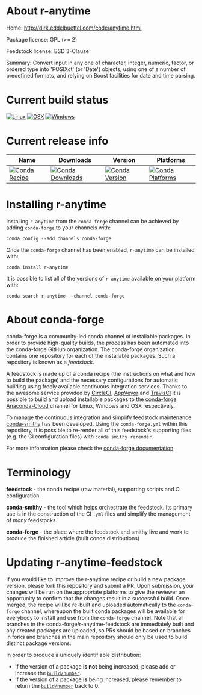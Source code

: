 About r-anytime
===============

Home: http://dirk.eddelbuettel.com/code/anytime.html

Package license: GPL (>= 2)

Feedstock license: BSD 3-Clause

Summary: Convert input in any one of character, integer, numeric, factor, or ordered type into 'POSIXct' (or 'Date') objects, using one of a number of predefined formats, and relying on Boost facilities for date and time parsing.



Current build status
====================

[![Linux](https://img.shields.io/circleci/project/github/conda-forge/r-anytime-feedstock/master.svg?label=Linux)](https://circleci.com/gh/conda-forge/r-anytime-feedstock)
[![OSX](https://img.shields.io/travis/conda-forge/r-anytime-feedstock/master.svg?label=macOS)](https://travis-ci.org/conda-forge/r-anytime-feedstock)
[![Windows](https://img.shields.io/appveyor/ci/conda-forge/r-anytime-feedstock/master.svg?label=Windows)](https://ci.appveyor.com/project/conda-forge/r-anytime-feedstock/branch/master)

Current release info
====================

| Name | Downloads | Version | Platforms |
| --- | --- | --- | --- |
| [![Conda Recipe](https://img.shields.io/badge/recipe-r--anytime-green.svg)](https://anaconda.org/conda-forge/r-anytime) | [![Conda Downloads](https://img.shields.io/conda/dn/conda-forge/r-anytime.svg)](https://anaconda.org/conda-forge/r-anytime) | [![Conda Version](https://img.shields.io/conda/vn/conda-forge/r-anytime.svg)](https://anaconda.org/conda-forge/r-anytime) | [![Conda Platforms](https://img.shields.io/conda/pn/conda-forge/r-anytime.svg)](https://anaconda.org/conda-forge/r-anytime) |

Installing r-anytime
====================

Installing `r-anytime` from the `conda-forge` channel can be achieved by adding `conda-forge` to your channels with:

```
conda config --add channels conda-forge
```

Once the `conda-forge` channel has been enabled, `r-anytime` can be installed with:

```
conda install r-anytime
```

It is possible to list all of the versions of `r-anytime` available on your platform with:

```
conda search r-anytime --channel conda-forge
```


About conda-forge
=================

conda-forge is a community-led conda channel of installable packages.
In order to provide high-quality builds, the process has been automated into the
conda-forge GitHub organization. The conda-forge organization contains one repository
for each of the installable packages. Such a repository is known as a *feedstock*.

A feedstock is made up of a conda recipe (the instructions on what and how to build
the package) and the necessary configurations for automatic building using freely
available continuous integration services. Thanks to the awesome service provided by
[CircleCI](https://circleci.com/), [AppVeyor](https://www.appveyor.com/)
and [TravisCI](https://travis-ci.org/) it is possible to build and upload installable
packages to the [conda-forge](https://anaconda.org/conda-forge)
[Anaconda-Cloud](https://anaconda.org/) channel for Linux, Windows and OSX respectively.

To manage the continuous integration and simplify feedstock maintenance
[conda-smithy](https://github.com/conda-forge/conda-smithy) has been developed.
Using the ``conda-forge.yml`` within this repository, it is possible to re-render all of
this feedstock's supporting files (e.g. the CI configuration files) with ``conda smithy rerender``.

For more information please check the [conda-forge documentation](https://conda-forge.org/docs/).

Terminology
===========

**feedstock** - the conda recipe (raw material), supporting scripts and CI configuration.

**conda-smithy** - the tool which helps orchestrate the feedstock.
                   Its primary use is in the construction of the CI ``.yml`` files
                   and simplify the management of *many* feedstocks.

**conda-forge** - the place where the feedstock and smithy live and work to
                  produce the finished article (built conda distributions)


Updating r-anytime-feedstock
============================

If you would like to improve the r-anytime recipe or build a new
package version, please fork this repository and submit a PR. Upon submission,
your changes will be run on the appropriate platforms to give the reviewer an
opportunity to confirm that the changes result in a successful build. Once
merged, the recipe will be re-built and uploaded automatically to the
`conda-forge` channel, whereupon the built conda packages will be available for
everybody to install and use from the `conda-forge` channel.
Note that all branches in the conda-forge/r-anytime-feedstock are
immediately built and any created packages are uploaded, so PRs should be based
on branches in forks and branches in the main repository should only be used to
build distinct package versions.

In order to produce a uniquely identifiable distribution:
 * If the version of a package **is not** being increased, please add or increase
   the [``build/number``](https://conda.io/docs/user-guide/tasks/build-packages/define-metadata.html#build-number-and-string).
 * If the version of a package **is** being increased, please remember to return
   the [``build/number``](https://conda.io/docs/user-guide/tasks/build-packages/define-metadata.html#build-number-and-string)
   back to 0.
